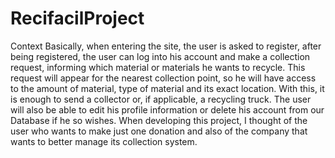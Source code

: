 # RecifacilProject
Context
Basically, when entering the site, the user is asked to register, after being registered, the user can log into his account and make a collection request, informing which material or materials he wants to recycle. This request will appear for the nearest collection point, so he will have access to the amount of material, type of material and its exact location.
With this, it is enough to send a collector or, if applicable, a recycling truck. The user will also be able to edit his profile information or delete his account from our Database if he so wishes.
When developing this project, I thought of the user who wants to make just one donation and also of the company that wants to better manage its collection system.

